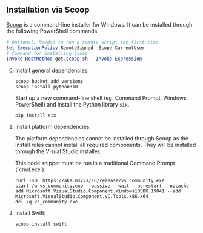 ## Installation via Scoop

[Scoop](https://scoop.sh) is a command-line installer for Windows. It can be installed through the following PowerShell commands.

~~~ powershell
# Optional: Needed to run a remote script the first time
Set-ExecutionPolicy RemoteSigned -Scope CurrentUser
# Command for installing Scoop
Invoke-RestMethod get.scoop.sh | Invoke-Expression
~~~

0. Install general dependencies:

   ~~~ batch
   scoop bucket add versions
   scoop install python310
   ~~~

   Start up a new command-line shell (eg. Command Prompt, Windows PowerShell) and install the Python library `six`.

   ~~~ batch
   pip install six
   ~~~

0. Install platform dependencies:

   The platform dependencies cannot be installed through Scoop as the install rules cannot install all required components. They will be installed through the Visual Studio installer.

   <div class="warning" markdown="1">
   This code snippet must be run in a traditional Command Prompt (`cmd.exe`).
   </div>

   ~~~ batch
   curl -sOL https://aka.ms/vs/16/release/vs_community.exe
   start /w vs_community.exe --passive --wait --norestart --nocache --add Microsoft.VisualStudio.Component.Windows10SDK.19041 --add Microsoft.VisualStudio.Component.VC.Tools.x86.x64
   del /q vs_community.exe
   ~~~

0. Install Swift:

   ~~~ batch
   scoop install swift
   ~~~
